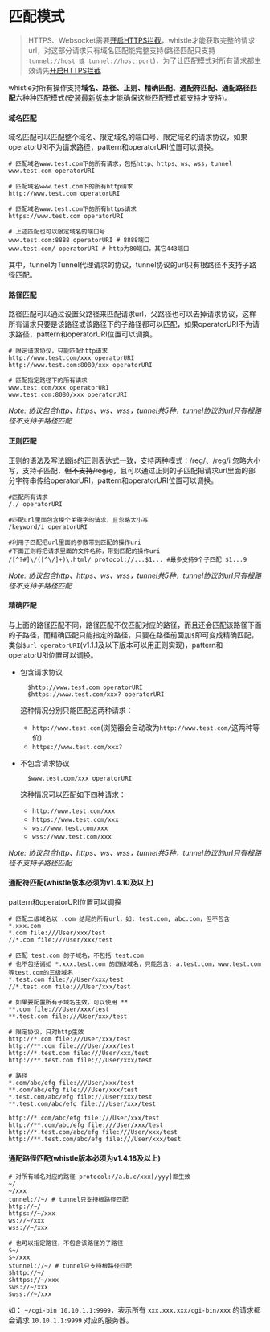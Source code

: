# 匹配模式

> HTTPS、Websocket需要[开启HTTPS拦截](webui/https.html)，whistle才能获取完整的请求url，对这部分请求只有域名匹配能完整支持(路径匹配只支持`tunnel://host 或 tunnel://host:port`)，为了让匹配模式对所有请求都生效请先[开启HTTPS拦截](webui/https.html)

whistle对所有操作支持**域名、路径、正则、精确匹配、通配符匹配、通配路径匹配**六种种匹配模式([安装最新版本](update.html)才能确保这些匹配模式都支持才支持)。

#### 域名匹配
域名匹配可以匹配整个域名、限定域名的端口号、限定域名的请求协议，如果operatorURI不为请求路径，pattern和operatorURI位置可以调换。

	# 匹配域名www.test.com下的所有请求，包括http、https、ws、wss，tunnel
	www.test.com operatorURI

	# 匹配域名www.test.com下的所有http请求
	http://www.test.com operatorURI

	# 匹配域名www.test.com下的所有https请求
	https://www.test.com operatorURI
	
	# 上述匹配也可以限定域名的端口号
	www.test.com:8888 operatorURI # 8888端口
	www.test.com/ operatorURI # http为80端口，其它443端口

其中，tunnel为Tunnel代理请求的协议，tunnel协议的url只有根路径不支持子路径匹配。

#### 路径匹配

路径匹配可以通过设置父路径来匹配请求url，父路径也可以去掉请求协议，这样所有请求只要是该路径或该路径下的子路径都可以匹配，如果operatorURI不为请求路径，pattern和operatorURI位置可以调换。

	# 限定请求协议，只能匹配http请求
	http://www.test.com/xxx operatorURI
	http://www.test.com:8080/xxx operatorURI
	
	# 匹配指定路径下的所有请求
	www.test.com/xxx operatorURI
	www.test.com:8080/xxx operatorURI
	
*Note: 协议包含http、https、ws、wss，tunnel共5种，tunnel协议的url只有根路径不支持子路径匹配*

#### 正则匹配
正则的语法及写法跟js的正则表达式一致，支持两种模式：/reg/、/reg/i 忽略大小写，支持子匹配，<del>但不支持/reg/g</del>，且可以通过正则的子匹配把请求url里面的部分字符串传给operatorURI，pattern和operatorURI位置可以调换。
	
	#匹配所有请求
	/./ operatorURI

	#匹配url里面包含摸个关键字的请求，且忽略大小写
	/keyword/i operatorURI

	#利用子匹配把url里面的参数带到匹配的操作uri
	#下面正则将把请求里面的文件名称，带到匹配的操作uri
	/[^?#]\/([^\/]+)\.html/ protocol://...$1... #最多支持9个子匹配 $1...9

*Note: 协议包含http、https、ws、wss，tunnel共5种，tunnel协议的url只有根路径不支持子路径匹配*

#### 精确匹配

与上面的路径匹配不同，路径匹配不仅匹配对应的路径，而且还会匹配该路径下面的子路径，而精确匹配只能指定的路径，只要在路径前面加`$`即可变成精确匹配，类似`$url operatorURI`(v1.1.1及以下版本可以用正则实现)，pattern和operatorURI位置可以调换。

- 包含请求协议

		$http://www.test.com operatorURI
		$https://www.test.com/xxx? operatorURI

	这种情况分别只能匹配这两种请求：
	
	- `http://www.test.com`(浏览器会自动改为`http://www.test.com/`这两种等价)
	- `https://www.test.com/xxx?`

- 不包含请求协议

		$www.test.com/xxx operatorURI

	这种情况可以匹配如下四种请求：
	
	- `http://www.test.com/xxx`
	- `https://www.test.com/xxx`
	- `ws://www.test.com/xxx`
	- `wss://www.test.com/xxx`

*Note: 协议包含http、https、ws、wss，tunnel共5种，tunnel协议的url只有根路径不支持子路径匹配*

#### 通配符匹配(whistle版本必须为v1.4.10及以上)
pattern和operatorURI位置可以调换

	# 匹配二级域名以 .com 结尾的所有url，如: test.com, abc.com，但不包含 *.xxx.com
	*.com file:///User/xxx/test
	//*.com file:///User/xxx/test

	# 匹配 test.com 的子域名，不包括 test.com
	# 也不包括诸如 *.xxx.test.com 的四级域名，只能包含: a.test.com，www.test.com 等test.com的三级域名
	*.test.com file:///User/xxx/test
	//*.test.com file:///User/xxx/test

	# 如果要配置所有子域名生效，可以使用 **
	**.com file:///User/xxx/test
	**.test.com file:///User/xxx/test

	# 限定协议，只对http生效
	http://*.com file:///User/xxx/test
	http://**.com file:///User/xxx/test
	http://*.test.com file:///User/xxx/test
	http://**.test.com file:///User/xxx/test

	# 路径
	*.com/abc/efg file:///User/xxx/test
	**.com/abc/efg file:///User/xxx/test
	*.test.com/abc/efg file:///User/xxx/test
	**.test.com/abc/efg file:///User/xxx/test

	http://*.com/abc/efg file:///User/xxx/test
	http://**.com/abc/efg file:///User/xxx/test
	http://*.test.com/abc/efg file:///User/xxx/test
	http://**.test.com/abc/efg file:///User/xxx/test

#### 通配路径匹配(whistle版本必须为v1.4.18及以上)

	# 对所有域名对应的路径 protocol://a.b.c/xxx[/yyy]都生效
	~/
	~/xxx
	tunnel://~/ # tunnel只支持根路径匹配
	http://~/
	https://~/xxx
	ws://~/xxx
	wss://~/xxx

	# 也可以指定路径，不包含该路径的子路径
	$~/
	$~/xxx
	$tunnel://~/ # tunnel只支持根路径匹配
	$http://~/
	$https://~/xxx
	$ws://~/xxx
	$wss://~/xxx

如： `~/cgi-bin 10.10.1.1:9999`，表示所有 `xxx.xxx.xxx/cgi-bin/xxx` 的请求都会请求 `10.10.1.1:9999` 对应的服务器。
